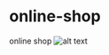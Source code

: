 # online-shop
online shop
![alt text](https://github.com/tszhochantony/online-shop/tree/main/image/sample.jpg?raw=true)

